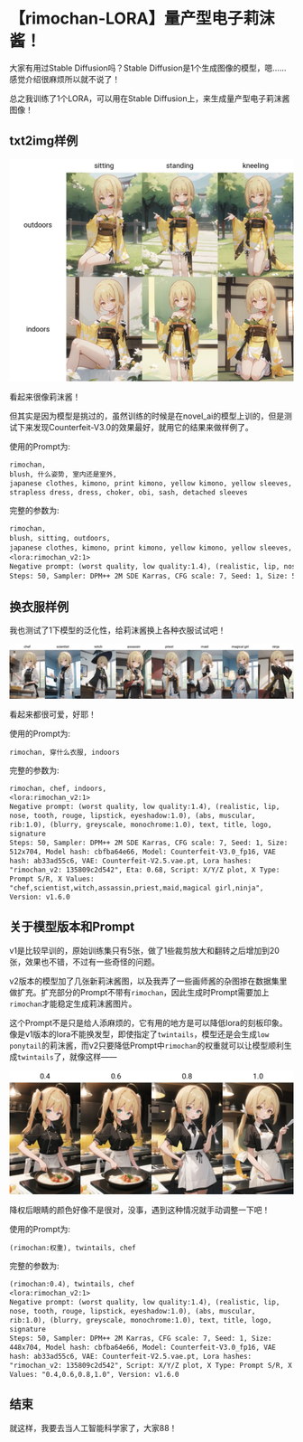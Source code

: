 # 【rimochan-LORA】量产型电子莉沫酱！


大家有用过Stable Diffusion吗？Stable Diffusion是1个生成图像的模型，嗯……感觉介绍很麻烦所以就不说了！

总之我训练了1个LORA，可以用在Stable Diffusion上，来生成量产型电子莉沫酱图像！


## txt2img样例

![1.webp](1.webp)

看起来很像莉沫酱！

但其实是因为模型是挑过的，虽然训练的时候是在novel_ai的模型上训的，但是测试下来发现Counterfeit-V3.0的效果最好，就用它的结果来做样例了。

使用的Prompt为:

```
rimochan,
blush, 什么姿势, 室内还是室外,
japanese clothes, kimono, print kimono, yellow kimono, yellow sleeves, strapless dress, dress, choker, obi, sash, detached sleeves
```


完整的参数为: 

```txt
rimochan,
blush, sitting, outdoors,
japanese clothes, kimono, print kimono, yellow kimono, yellow sleeves, strapless dress, dress, choker, obi, sash, detached sleeves,
<lora:rimochan_v2:1>
Negative prompt: (worst quality, low quality:1.4), (realistic, lip, nose, tooth, rouge, lipstick, eyeshadow:1.0), (abs, muscular, rib:1.0), (blurry, greyscale, monochrome:1.0), text, title, logo, signature
Steps: 50, Sampler: DPM++ 2M SDE Karras, CFG scale: 7, Seed: 1, Size: 512x704, Model hash: cbfba64e66, Model: Counterfeit-V3.0_fp16, VAE hash: ab33ad55c6, VAE: Counterfeit-V2.5.vae.pt, Lora hashes: "rimochan_v2: 135809c2d542", Eta: 0.68, Script: X/Y/Z plot, X Type: Prompt S/R, X Values: "sitting, standing, kneeling", Y Type: Prompt S/R, Y Values: "outdoors, indoors", Version: v1.6.0
```

## 换衣服样例

我也测试了1下模型的泛化性，给莉沫酱换上各种衣服试试吧！

![2.webp](2.webp)

看起来都很可爱，好耶！

使用的Prompt为:

```
rimochan, 穿什么衣服, indoors
```

完整的参数为: 

```
rimochan, chef, indoors,
<lora:rimochan_v2:1>
Negative prompt: (worst quality, low quality:1.4), (realistic, lip, nose, tooth, rouge, lipstick, eyeshadow:1.0), (abs, muscular, rib:1.0), (blurry, greyscale, monochrome:1.0), text, title, logo, signature
Steps: 50, Sampler: DPM++ 2M SDE Karras, CFG scale: 7, Seed: 1, Size: 512x704, Model hash: cbfba64e66, Model: Counterfeit-V3.0_fp16, VAE hash: ab33ad55c6, VAE: Counterfeit-V2.5.vae.pt, Lora hashes: "rimochan_v2: 135809c2d542", Eta: 0.68, Script: X/Y/Z plot, X Type: Prompt S/R, X Values: "chef,scientist,witch,assassin,priest,maid,magical girl,ninja", Version: v1.6.0
```

## 关于模型版本和Prompt

v1是比较早训的，原始训练集只有5张，做了1些裁剪放大和翻转之后增加到20张，效果也不错，不过有一些奇怪的问题。

v2版本的模型加了几张新莉沫酱图，以及我弄了一些画师酱的杂图掺在数据集里做扩充。扩充部分的Prompt不带有`rimochan`，因此生成时Prompt需要加上`rimochan`才能稳定生成莉沫酱图片。

这个Prompt不是只是给人添麻烦的，它有用的地方是可以降低lora的刻板印象。像是v1版本的lora不能换发型，即使指定了`twintails`，模型还是会生成`low ponytail`的莉沫酱，而v2只要降低Prompt中`rimochan`的权重就可以让模型顺利生成`twintails`了，就像这样——

![3.webp](3.webp)

降权后眼睛的颜色好像不是很对，没事，遇到这种情况就手动调整一下吧！


使用的Prompt为:

```
(rimochan:权重), twintails, chef
```

完整的参数为: 

```
(rimochan:0.4), twintails, chef
<lora:rimochan_v2:1>
Negative prompt: (worst quality, low quality:1.4), (realistic, lip, nose, tooth, rouge, lipstick, eyeshadow:1.0), (abs, muscular, rib:1.0), (blurry, greyscale, monochrome:1.0), text, title, logo, signature
Steps: 50, Sampler: DPM++ 2M Karras, CFG scale: 7, Seed: 1, Size: 448x704, Model hash: cbfba64e66, Model: Counterfeit-V3.0_fp16, VAE hash: ab33ad55c6, VAE: Counterfeit-V2.5.vae.pt, Lora hashes: "rimochan_v2: 135809c2d542", Script: X/Y/Z plot, X Type: Prompt S/R, X Values: "0.4,0.6,0.8,1.0", Version: v1.6.0
```

## 结束

就这样，我要去当人工智能科学家了，大家88！
